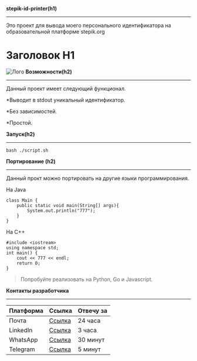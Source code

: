 **stepik-id-printer(h1)**<hr>

Это проект для вывода моего персонального идентификатора на образовательной платформе stepik.org

# Заголовок H1

![Лого](https://example.com/path/to/image.jpg)
**Возможности(h2)**<hr>

Данный проект имеет следующий функционал.

*Выводит в stdout уникальный идентификатор.

*Без зависимостей.

*Простой.

**Запуск(h2)**<hr>

`bash ./script.sh`

**Портирование (h2)**<hr>

Данный прокт можно портировать на другие языки программирования.

На Java
```
class Main {
    public static void main(String[] args){
        System.out.println("777");
    }
}
```
На C++
```
#include <iostream>
using namespace std;
int main() {
    cout << 777 << endl;
    return 0;
}
```
> Попробуйте реализовать на Python, Go и Javascript.

**Контакты разработчика**<hr>

| **Платформа** | **Ссылка**                          | **Отвечу за** |
| ------------- | ----------------------------------- | ------------- |
| Почта         | [Ссылка](https://mail.ru/)          | 24 часа       |
| LinkedIn      | [Ссылка](https://ru.linkedin.com/)  | 3 часа        |
| WhatsApp      | [Ссылка](https://www.whatsapp.com/) | 30 минут      |
| Telegram      | [Ссылка](https://telegram.org/)     | 5 минут       |

